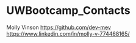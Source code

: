 # UWBootcamp_Contacts
Molly Vinson https://github.com/dev-mev https://www.linkedin.com/in/molly-v-774468165/
